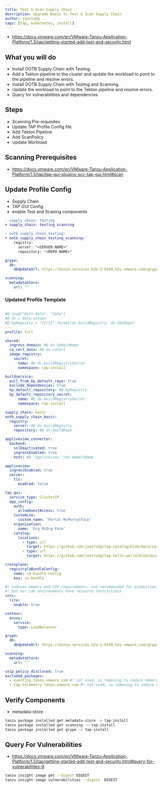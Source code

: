 ```yaml
---
title: Test & Scan Supply Chain
description: Upgrade Basic to Test & Scan Supply Chain
author: joostvdg
tags: [tap, kubernetes, install]
---
```



* https://docs.vmware.com/en/VMware-Tanzu-Application-Platform/1.5/tap/getting-started-add-test-and-security.html

## What you will do

* Install OOTB Supply Chain with Testing.
* Add a Tekton pipeline to the cluster and update the workload to point to the pipeline and resolve errors.
* Install OOTB Supply Chain with Testing and Scanning.
* Update the workload to point to the Tekton pipeline and resolve errors.
* Query for vulnerabilities and dependencies

## Steps

* Scanning Pre-requisites
* Update TAP Profile Config file
* Add Tekton Pipeline
* Add ScanPolicy
* Update Workload

## Scanning Prerequisites

* https://docs.vmware.com/en/VMware-Tanzu-Application-Platform/1.5/tap/tap-gui-plugins-scc-tap-gui.html#scan

## Update Profile Config

* Supply Chain
* TAP GUI Config
* enable Test and Scaning components

```diff
- supply_chain: testing
+ supply_chain: testing_scanning

- ootb_supply_chain_testing:
+ ootb_supply_chain_testing_scanning:
    registry:
      server: "<SERVER-NAME>"
      repository: "<REPO-NAME>"
```

```yaml
grype:
  db:
    dbUpdateUrl: https://minio.services.h2o-2-9349.h2o.vmware.com/grype/databases/listing.json
```

```yaml
scanning:
  metadataStore:
    url: ""
```

### Updated Profile Template

```yaml title="full-profile.ytt.yaml"

#@ load("@ytt:data", "data")
#@ dv = data.values
#@ kpRegistry = "{}/{}".format(dv.buildRegistry, dv.tbsRepo)
---
profile: full

shared:
  ingress_domain: #@ dv.domainName
  ca_cert_data: #@ dv.caCert
  image_registry:
    secret:
      name: #@ dv.buildRegistrySecret
      namespace: tap-install

buildservice:
  pull_from_kp_default_repo: true
  exclude_dependencies: true
  kp_default_repository: #@ kpRegistry
  kp_default_repository_secret:
      name: #@ dv.buildRegistrySecret
      namespace: tap-install

supply_chain: basic
ootb_supply_chain_basic:
  registry:
    server: #@ dv.buildRegistry
    repository: #@ dv.buildRepo

appliveview_connector:
  backend:
    sslDeactivated: true
    ingressEnabled: true
    host: #@ "appliveview."+dv.domainName

appliveview:
  ingressEnabled: true
  server:
    tls:
      enabled: false

tap_gui:
  service_type: ClusterIP
  app_config:
    auth:
      allowGuestAccess: true
    customize:
      custom_name: 'Portal McPortalFace'
    organization:
      name: 'Org McOrg Face'
    catalog:
      locations:
        - type: url
          target: https://github.com/joostvdg/tap-catalog/blob/main/catalog-info.yaml
        - type: url
          target: https://github.com/joostvdg/tap-hello-world/blob/main/catalog/catalog-info.yaml

crossplane:
  registryCaBundleConfig:
    name: ca-bundle-config
    key: ca-bundle

#! reduces memory and CPU requirements, not recommended for production
#! but our Lab environments have resource restrictions
cnrs:
  lite:
    enable: true 

contour:
  envoy:
    service:
      type: LoadBalancer

grype:
  db:
    dbUpdateUrl: https://minio.services.h2o-2-9349.h2o.vmware.com/grype/databases/listing.json

scanning:
  metadataStore:
    url: ""

ceip_policy_disclosed: true
excluded_packages:
  - eventing.tanzu.vmware.com #! not used, so removing to reduce memory/cpu footprint
  - tap-telemetry.tanzu.vmware.com #! not used, so removing to reduce memory/cpu footprint
```


## Verify Components

* metadata-store

```sh
tanzu package installed get metadata-store -n tap-install
tanzu package installed get scanning -n tap-install
tanzu package installed get grype -n tap-install
```

## Query For Vulnerabilities

* https://docs.vmware.com/en/VMware-Tanzu-Application-Platform/1.5/tap/getting-started-add-test-and-security.html#query-for-vulnerabilities-8

```sh
tanzu insight image get --digest DIGEST
tanzu insight image vulnerabilities --digest  DIGEST
```